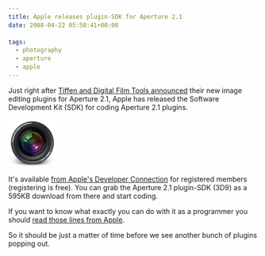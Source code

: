 ```yaml
---
title: Apple releases plugin-SDK for Aperture 2.1
date: 2008-04-22 05:58:41+00:00

tags:
  - photography
  - aperture
  - apple
---
```


Just right after [Tiffen and Digital Film Tools announced](http://www.kremalicious.com/2008/04/first-aperture-adjustment-plugins-have-arrived/) their new image editing plugins for Aperture 2.1, Apple has released the Software Development Kit (SDK) for coding Aperture 2.1 plugins.

![Aperture](../media/aperture97.png)

It's available [from Apple's Developer Connection](https://connect.apple.com/cgi-bin/WebObjects/MemberSite.woa/wa/getSoftware?bundleID=20044) for registered members (registering is free). You can grab the Aperture 2.1 plugin-SDK (3D9) as a 595KB download from there and start coding.

If you want to know what exactly you can do with it as a programmer you should [read those lines from Apple](http://developer.apple.com/appleapplications/aperturesdk.html).

So it should be just a matter of time before we see another bunch of plugins popping out.
